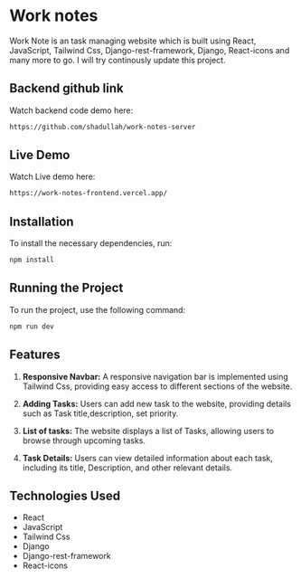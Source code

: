 # Work notes

Work Note is an task managing website which is built using React, JavaScript, Tailwind Css, Django-rest-framework, Django, React-icons and many more to go. I will try continously update this project.

## Backend github link

Watch backend code demo here:

```bash
https://github.com/shadullah/work-notes-server
```

## Live Demo

Watch Live demo here:

```bash
https://work-notes-frontend.vercel.app/
```

## Installation

To install the necessary dependencies, run:

```bash
npm install
```

## Running the Project

To run the project, use the following command:

```bash
npm run dev
```

## Features

1. **Responsive Navbar:** A responsive navigation bar is implemented using Tailwind Css, providing easy access to different sections of the website.
   
2. **Adding Tasks:** Users can add new task to the website, providing details such as Task title,description, set priority.
   
3. **List of tasks:** The website displays a list of Tasks, allowing users to browse through upcoming tasks.
   
4. **Task Details:** Users can view detailed information about each task, including its title, Description, and other relevant details.

## Technologies Used

- React
- JavaScript
- Tailwind Css
- Django
- Django-rest-framework
- React-icons
